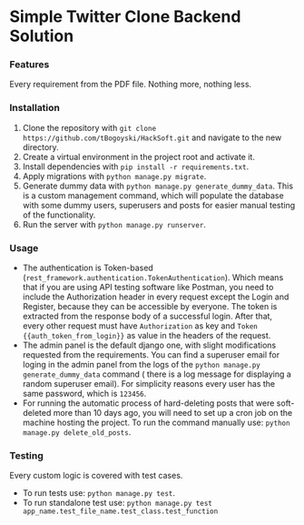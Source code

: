 # Simple Twitter Clone Backend Solution

### Features

Every requirement from the PDF file. Nothing more, nothing less.

### Installation

1. Clone the repository with
   `git clone https://github.com/tBogoyski/HackSoft.git` and navigate to the new directory.
2. Create a virtual environment in the project root and activate it.
3. Install dependencies with `pip install -r requirements.txt`.
4. Apply migrations with `python manage.py migrate`.
5. Generate dummy data with `python manage.py generate_dummy_data`. This is a custom management command, which will
   populate the database with some dummy users, superusers and posts for easier manual testing of the functionality.
6. Run the server with `python manage.py runserver`.

### Usage

* The authentication is Token-based (`rest_framework.authentication.TokenAuthentication`). Which means that if you are
  using API testing software like Postman, you need to include the Authorization header in every request except the
  Login and Register, because they can be accessible by everyone. The token is extracted from the response body of a
  successful login. After that, every other request must have `Authorization` as key
  and `Token {{auth_token_from_login}}` as value in the headers of the request.
* The admin panel is the default django one, with slight modifications requested from the requirements. You can find a
  superuser email for loging in the admin panel from the logs of the `python manage.py generate_dummy_data` command (
  there is a log message for displaying a random superuser email). For simplicity reasons every user has the same
  password, which is `123456`.
* For running the automatic process of hard-deleting posts that were soft-deleted more than 10 days ago, you will need
  to set up a cron job on the machine hosting the project. To run the command manually
  use: `python manage.py delete_old_posts`.

### Testing

Every custom logic is covered with test cases.

- To run tests use: `python manage.py test`.
- To run standalone test use: `python manage.py test app_name.test_file_name.test_class.test_function`



